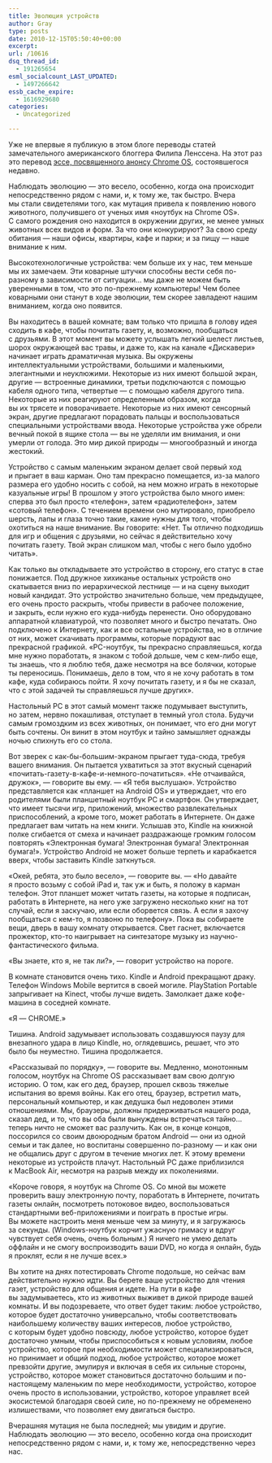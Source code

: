```yaml
---
title: Эволюция устройств
author: Gray
type: posts
date: 2010-12-15T05:50:40+00:00
excerpt:
url: /10616
dsq_thread_id:
  - 191265654
esml_socialcount_LAST_UPDATED:
  - 1497266642
essb_cache_expire:
  - 1616929680
categories:
  - Uncategorized

---
```








Уже не впервые я публикую в этом блоге переводы статей замечательного американского блоггера Филипа Ленссена. На этот раз это перевод <a href="http://blogoscoped.com/archive/2010-12-08-n69.html" target="_blank">эссе, посвященного анонсу Chrome OS</a>, состоявшегося недавно.

Наблюдать эволюцию&nbsp;&mdash; это весело, особенно, когда она происходит непосредственно рядом с&nbsp;нами, и, к&nbsp;тому&nbsp;же, так быстро. Вчера мы&nbsp;стали свидетелями того, как мутация привела к&nbsp;появлению нового животного, получившего от&nbsp;ученых имя &laquo;ноутбук на&nbsp;Chrome OS&raquo;. С&nbsp;самого рождения оно находится в&nbsp;окружении других, не&nbsp;менее умных животных всех видов и&nbsp;форм. За&nbsp;что они конкурируют? За&nbsp;свою среду обитания&nbsp;&mdash; наши офисы, квартиры, кафе и&nbsp;парки; и&nbsp;за&nbsp;пищу&nbsp;&mdash; наше внимание к&nbsp;ним.

Высокотехнологичные устройства: чем больше их&nbsp;у&nbsp;нас, тем меньше мы&nbsp;их&nbsp;замечаем. Эти коварные штучки способны вести себя по-разному в&nbsp;зависимости от&nbsp;ситуации&#8230; мы&nbsp;даже не&nbsp;можем быть уверенными в&nbsp;том, что это по-прежнему компьютеры! Чем более коварными они станут в&nbsp;ходе эволюции, тем скорее завладеют нашим вниманием, когда оно появится.

Вы&nbsp;находитесь в&nbsp;вашей комнате; вам только что пришла в&nbsp;голову идея сходить в&nbsp;кафе, чтобы почитать газету, и, возможно, пообщаться с&nbsp;друзьями. В&nbsp;этот момент вы&nbsp;можете услышать легкий шелест листьев, шорох окружающей вас травы, и&nbsp;даже&nbsp;то, как на&nbsp;канале &laquo;Дискавери&raquo; начинает играть драматичная музыка. Вы&nbsp;окружены интеллектуальными устройствами, большими и&nbsp;маленькими, элегантными и&nbsp;неуклюжими. Некоторые из&nbsp;них имеют большой экран, другие&nbsp;&mdash; встроенные динамики, третьи подключаются с&nbsp;помощью кабеля одного типа, четвертые&nbsp;&mdash; с&nbsp;помощью кабеля другого типа. Некоторые из&nbsp;них реагируют определенным образом, когда вы&nbsp;их&nbsp;трясете и&nbsp;поворачиваете. Некоторые из&nbsp;них имеют сенсорный экран, другие предлагают порадовать пальцы и&nbsp;воспользоваться специальными устройствами ввода. Некоторые устройства уже обрели вечный покой в&nbsp;ящике стола&nbsp;&mdash; вы&nbsp;не&nbsp;уделяли им&nbsp;внимания, и&nbsp;они умерли от&nbsp;голода. Это мир дикой природы&nbsp;&mdash; многообразный и&nbsp;иногда жестокий.

Устройство с&nbsp;самым маленьким экраном делает свой первый ход и&nbsp;прыгает в&nbsp;ваш карман. Оно там прекрасно помещается, из-за малого размера его удобно носить с&nbsp;собой, на&nbsp;нем можно играть в&nbsp;некоторые казуальные игры! В&nbsp;прошлом у&nbsp;этого устройства было много имен: сперва это был просто &laquo;телефон&raquo;, затем &laquo;радиотелефон&raquo;, затем &laquo;сотовый телефон&raquo;. С&nbsp;течением времени оно мутировало, приобрело шерсть, лапы и&nbsp;глаза точно такие, какие нужны для того, чтобы охотиться на&nbsp;наше внимание. Вы&nbsp;говорите: &laquo;Нет. Ты&nbsp;отлично подходишь для игр и&nbsp;общения с&nbsp;друзьями, но&nbsp;сейчас я&nbsp;действительно хочу почитать газету. Твой экран слишком мал, чтобы с&nbsp;него было удобно читать&raquo;.

Как только вы&nbsp;откладываете это устройство в&nbsp;сторону, его статус в&nbsp;стае понижается. Под дружное хихиканье остальных устройств оно скатывается вниз по&nbsp;иерархической лестнице&nbsp;&mdash; и&nbsp;на&nbsp;сцену выходит новый кандидат. Это устройство значительно больше, чем предыдущее, его очень просто раскрыть, чтобы привести в&nbsp;рабочее положение, и&nbsp;закрыть, если нужно его куда-нибудь перенести. Оно оборудовано аппаратной клавиатурой, что позволяет много и&nbsp;быстро печатать. Оно подключено к&nbsp;Интернету, как и&nbsp;все остальные устройства, но&nbsp;в&nbsp;отличие от&nbsp;них, может скачивать программы, которые порадуют вас прекрасной графикой. &laquo;PC-ноутбук, ты&nbsp;прекрасно справляешься, когда мне нужно поработать, я&nbsp;знаком с&nbsp;тобой дольше, чем с&nbsp;кем-либо еще, ты&nbsp;знаешь, что я&nbsp;люблю тебя, даже несмотря на&nbsp;все болячки, которые ты&nbsp;переносишь. Понимаешь, дело в&nbsp;том, что я&nbsp;не&nbsp;хочу работать в&nbsp;том кафе, куда собираюсь пойти. Я&nbsp;хочу почитать газету, и&nbsp;я&nbsp;бы не&nbsp;сказал, что с&nbsp;этой задачей ты&nbsp;справляешься лучше других&raquo;.

Настольный PC&nbsp;в&nbsp;этот самый момент также подумывает выступить, но&nbsp;затем, нервно покашливая, отступает в&nbsp;темный угол стола. Будучи самым громоздким из&nbsp;всех животных, он&nbsp;понимает, что его дни могут быть сочтены. Он&nbsp;винит в&nbsp;этом ноутбук и&nbsp;тайно замышляет однажды ночью спихнуть его со&nbsp;стола.

Вот зверек с&nbsp;как-бы-большим-экраном прыгает туда-сюда, требуя вашего внимания. Он&nbsp;пытается ухватиться за&nbsp;этот вкусный сценарий &laquo;почитать-газету-в-кафе-и-немного-початиться&raquo;. &laquo;Не&nbsp;отчаивайся, дружок&raquo;,&nbsp;&mdash; говорите вы&nbsp;ему. &mdash;&nbsp;&laquo;Я&nbsp;тебя выслушаю&raquo;. Устройство представляется как &laquo;планшет на&nbsp;Android&nbsp;OS&raquo; и&nbsp;утверждает, что его родителями были планшетный ноутбук&nbsp;PC и&nbsp;смартфон. Он&nbsp;утверждает, что имеет тысячи игр, приложений, множество развлекательных приспособлений, а&nbsp;кроме того, может работать в&nbsp;Интернете. Он&nbsp;даже предлагает вам читать на&nbsp;нем книги. Услышав это, Kindle на&nbsp;книжной полке сгибается от&nbsp;смеха и&nbsp;начинает раздражающе громким голосом повторять &laquo;Электронная бумага! Электронная бумага! Электронная бумага!&raquo;. Устройство Android не&nbsp;может больше терпеть и&nbsp;карабкается вверх, чтобы заставить Kindle заткнуться.

&laquo;Окей, ребята, это было весело&raquo;,&nbsp;&mdash; говорите&nbsp;вы. &mdash;&nbsp;&laquo;Но&nbsp;давайте я&nbsp;просто возьму с&nbsp;собой iPad&nbsp;и, так уж&nbsp;и&nbsp;быть, я&nbsp;положу в&nbsp;карман телефон. Этот планшет может читать газеты, на&nbsp;которые я&nbsp;подписан, работать в&nbsp;Интернете, на&nbsp;него уже загружено несколько книг на&nbsp;тот случай, если я&nbsp;заскучаю, или если оборвется связь. А&nbsp;если я&nbsp;захочу пообщаться с&nbsp;кем-то, я&nbsp;позвоню по&nbsp;телефону&raquo;. Пока вы&nbsp;собираете вещи, дверь в&nbsp;вашу комнату открывается. Свет гаснет, включается прожектор, кто-то наигрывает на&nbsp;синтезаторе музыку из&nbsp;научно-фантастического фильма.

&laquo;Вы&nbsp;знаете, кто&nbsp;я, не&nbsp;так&nbsp;ли?&raquo;,&nbsp;&mdash; говорит устройство на&nbsp;пороге.

В&nbsp;комнате становится очень тихо. Kindle и&nbsp;Android прекращают драку. Телефон Windows Mobile вертится в&nbsp;своей могиле. PlayStation Portable запрыгивает на&nbsp;Kinect, чтобы лучше видеть. Замолкает даже кофе-машина в&nbsp;соседней комнате.

&laquo;Я&nbsp;&mdash; CHROME.&raquo;

Тишина. Android задумывает использовать создавшуюся паузу для внезапного удара в&nbsp;лицо Kindle, но, оглядевшись, решает, что это было&nbsp;бы неуместно. Тишина продолжается.

&laquo;Рассказывай по&nbsp;порядку&raquo;,&nbsp;&mdash; говорите&nbsp;вы. Медленно, монотонным голосом, ноутбук на&nbsp;Chrome OS&nbsp;рассказывает вам свою долгую историю. О&nbsp;том, как его дед, браузер, прошел сквозь тяжелые испытания во&nbsp;время войны. Как его отец, браузер, встретил мать, персональный компьютер, и&nbsp;как дедушка был недоволен этими отношениями. Мы, браузеры, должны придерживаться нашего рода, сказал дед, и&nbsp;то, что вы&nbsp;оба были вынуждены встречаться тайно&#8230; теперь ничто не&nbsp;сможет вас разлучить. Как&nbsp;он, в&nbsp;конце концов, поссорился со&nbsp;своим двоюродным братом Android&nbsp;&mdash; они из&nbsp;одной семьи и&nbsp;так далее, но&nbsp;воспитаны совершенно по-разному&nbsp;&mdash; и&nbsp;как они не&nbsp;общались друг с&nbsp;другом в&nbsp;течение многих лет. К&nbsp;этому времени некоторые из&nbsp;устройств плачут. Настольный PC&nbsp;даже приблизился к&nbsp;MacBook Air, несмотря на&nbsp;разрыв между их&nbsp;поколениями.

&laquo;Короче говоря, я&nbsp;ноутбук на&nbsp;Chrome OS. Со&nbsp;мной вы&nbsp;можете проверить вашу электронную почту, поработать в&nbsp;Интернете, почитать газеты онлайн, посмотреть потоковое видео, воспользоваться стандартными веб-приложениями и&nbsp;поиграть в&nbsp;простые игры. Вы&nbsp;можете настроить меня меньше чем за&nbsp;минуту, и&nbsp;я&nbsp;загружаюсь за&nbsp;секунды. (Windows-ноутбук корчит ужасную гримасу и&nbsp;вдруг чувствует себя очень, очень больным.) Я&nbsp;ничего не&nbsp;умею делать оффлайн и&nbsp;не&nbsp;смогу воспроизводить ваши DVD, но&nbsp;когда я&nbsp;онлайн, будь я&nbsp;проклят, если я&nbsp;не&nbsp;лучше всех.&raquo;

Вы&nbsp;хотите на&nbsp;днях потестировать Chrome подольше, но&nbsp;сейчас вам действительно нужно идти. Вы&nbsp;берете ваше устройство для чтения газет, устройство для общения и&nbsp;идете. На&nbsp;пути в&nbsp;кафе вы&nbsp;задумываетесь, кто из&nbsp;животных выживет в&nbsp;дикой природе вашей комнаты. И&nbsp;вы&nbsp;подозреваете, что ответ будет таким: любое устройство, которое будет достаточно универсально, чтобы соответствовать наибольшему количеству ваших интересов, любое устройство, с&nbsp;которым будет удобно повсюду, любое устройство, которое будет достаточно умным, чтобы приспособиться к&nbsp;новым условиям, любое устройство, которое при необходимости может специализироваться, но&nbsp;принимает и&nbsp;общий подход, любое устройство, которое может превзойти другие, эмулируя и&nbsp;включая в&nbsp;себя их&nbsp;сильные стороны, устройство, которое может становиться достаточно большим и&nbsp;по-настоящему маленьким по&nbsp;мере необходимости, устройство, которое очень просто в&nbsp;использовании, устройство, которое управляет всей экосистемой благодаря своей силе, но&nbsp;по-прежнему не&nbsp;обременено излишествами, что позволяет ему двигаться быстро.

Вчерашняя мутация не&nbsp;была последней; мы&nbsp;увидим и&nbsp;другие. Наблюдать эволюцию&nbsp;&mdash; это весело, особенно когда она происходит непосредственно рядом с&nbsp;нами, и, к&nbsp;тому&nbsp;же, непосредственно через нас.